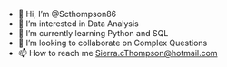 - 👋 Hi, I’m @Scthompson86
- 👀 I’m interested in Data Analysis
- 🌱 I’m currently learning Python and SQL
- 💞️ I’m looking to collaborate on Complex Questions
- 📫 How to reach me Sierra.cThompson@hotmail.com

<!---
Scthompson86/Scthompson86 is a ✨ special ✨ repository because its `README.md` (this file) appears on your GitHub profile.
You can click the Preview link to take a look at your changes.
--->
